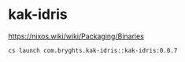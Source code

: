 # kak-idris

https://nixos.wiki/wiki/Packaging/Binaries

```
cs launch com.bryghts.kak-idris::kak-idris:0.0.7
```
